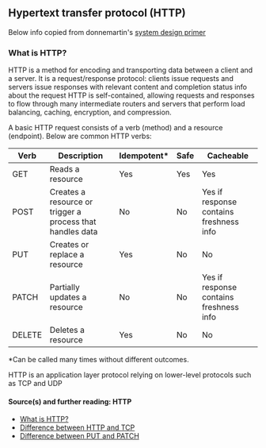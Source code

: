 ## Hypertext transfer protocol (HTTP)

Below info copied from donnemartin's [system design primer](https://github.com/donnemartin/system-design-primer#hypertext-transfer-protocol-http)


### What is HTTP?

HTTP is a method for encoding and transporting data between a client and a server.
It is a request/response protocol:
clients issue requests and servers issue responses with relevant content and completion status info about the request
HTTP is self-contained, allowing requests and responses to flow through many intermediate routers and servers that perform load balancing, caching, encryption, and compression.

A basic HTTP request consists of a verb (method) and a resource (endpoint). Below are common HTTP verbs:

| Verb | Description | Idempotent* | Safe | Cacheable |
|---|---|---|---|---|
| GET | Reads a resource | Yes | Yes | Yes |
| POST | Creates a resource or trigger a process that handles data | No | No | Yes if response contains freshness info |
| PUT | Creates or replace a resource | Yes | No | No |
| PATCH | Partially updates a resource | No | No | Yes if response contains freshness info |
| DELETE | Deletes a resource | Yes | No | No |

\*Can be called many times without different outcomes.

HTTP is an application layer protocol relying on lower-level protocols such as TCP and UDP

#### Source(s) and further reading: HTTP

* [What is HTTP?](https://www.nginx.com/resources/glossary/http/)
* [Difference between HTTP and TCP](https://www.quora.com/What-is-the-difference-between-HTTP-protocol-and-TCP-protocol)
* [Difference between PUT and PATCH](https://laracasts.com/discuss/channels/general-discussion/whats-the-differences-between-put-and-patch?page=1)
